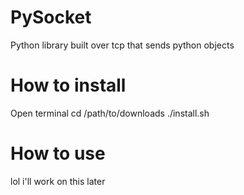 # PySocket
Python library built over tcp that sends python objects
# How to install
Open terminal
cd /path/to/downloads
./install.sh
# How to use
lol i'll work on this later
